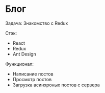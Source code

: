 # Блог
Задача: Знакомство с Redux

Стэк:
- React
- Redux
- Ant Design

Функционал:
- Написание постов
- Просмотр постов
- Загрузка асинхроных постов с сервера

